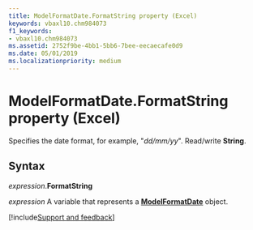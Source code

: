 ```yaml
---
title: ModelFormatDate.FormatString property (Excel)
keywords: vbaxl10.chm984073
f1_keywords:
- vbaxl10.chm984073
ms.assetid: 2752f9be-4bb1-5bb6-7bee-eecaecafe0d9
ms.date: 05/01/2019
ms.localizationpriority: medium
---
```



# ModelFormatDate.FormatString property (Excel)

Specifies the date format, for example, "_dd/mm/yy_". Read/write **String**.



## Syntax

_expression_.**FormatString**

_expression_ A variable that represents a **[ModelFormatDate](Excel.modelformatdate.md)** object.




[!include[Support and feedback](~/includes/feedback-boilerplate.md)]